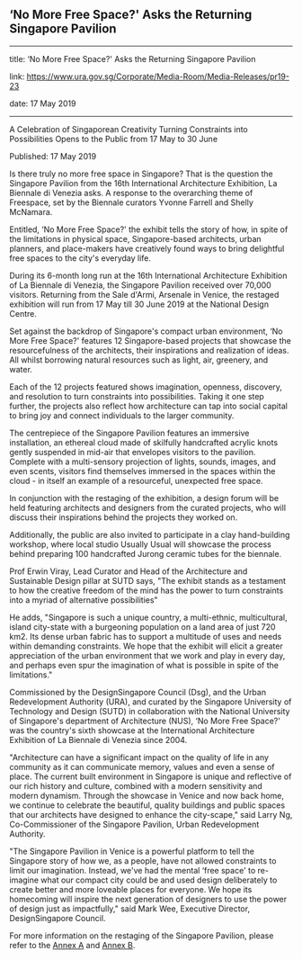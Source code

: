 ## ‘No More Free Space?' Asks the Returning Singapore Pavilion

---

title: ‘No More Free Space?' Asks the Returning Singapore Pavilion

link: https://www.ura.gov.sg/Corporate/Media-Room/Media-Releases/pr19-23

date: 17 May 2019

---

A Celebration of Singaporean Creativity Turning Constraints into Possibilities Opens to the Public from 17 May to 30 June

Published: 17 May 2019

Is there truly no more free space in Singapore? That is the question the Singapore Pavilion from the 16th International Architecture Exhibition, La Biennale di Venezia asks. A response to the overarching theme of Freespace, set by the Biennale curators Yvonne Farrell and Shelly McNamara.

Entitled, ‘No More Free Space?' the exhibit tells the story of how, in spite of the limitations in physical space, Singapore-based architects, urban planners, and place-makers have creatively found ways to bring delightful free spaces to the city's everyday life.

During its 6-month long run at the 16th International Architecture Exhibition of La Biennale di Venezia, the Singapore Pavilion received over 70,000 visitors. Returning from the Sale d'Armi, Arsenale in Venice, the restaged exhibition will run from 17 May till 30 June 2019 at the National Design Centre.

Set against the backdrop of Singapore's compact urban environment, ‘No More Free Space?' features 12 Singapore-based projects that showcase the resourcefulness of the architects, their inspirations and realization of ideas. All whilst borrowing natural resources such as light, air, greenery, and water.

Each of the 12 projects featured shows imagination, openness, discovery, and resolution to turn constraints into possibilities. Taking it one step further, the projects also reflect how architecture can tap into social capital to bring joy and connect individuals to the larger community.

The centrepiece of the Singapore Pavilion features an immersive installation, an ethereal cloud made of skilfully handcrafted acrylic knots gently suspended in mid-air that envelopes visitors to the pavilion. Complete with a multi-sensory projection of lights, sounds, images, and even scents, visitors find themselves immersed in the spaces within the cloud - in itself an example of a resourceful, unexpected free space.

In conjunction with the restaging of the exhibition, a design forum will be held featuring architects and designers from the curated projects, who will discuss their inspirations behind the projects they worked on.

Additionally, the public are also invited to participate in a clay hand-building workshop, where local studio Usually Usual will showcase the process behind preparing 100 handcrafted Jurong ceramic tubes for the biennale.

Prof Erwin Viray, Lead Curator and Head of the Architecture and Sustainable Design pillar at SUTD says, "The exhibit stands as a testament to how the creative freedom of the mind has the power to turn constraints into a myriad of alternative possibilities"

He adds, "Singapore is such a unique country, a multi-ethnic, multicultural, island city-state with a burgeoning population on a land area of just 720 km2. Its dense urban fabric has to support a multitude of uses and needs within demanding constraints. We hope that the exhibit will elicit a greater appreciation of the urban environment that we work and play in every day, and perhaps even spur the imagination of what is possible in spite of the limitations."

Commissioned by the DesignSingapore Council (Dsg), and the Urban Redevelopment Authority (URA), and curated by the Singapore University of Technology and Design (SUTD) in collaboration with the National University of Singapore's department of Architecture (NUS), ‘No More Free Space?' was the country's sixth showcase at the International Architecture Exhibition of La Biennale di Venezia since 2004.

"Architecture can have a significant impact on the quality of life in any community as it can communicate memory, values and even a sense of place. The current built environment in Singapore is unique and reflective of our rich history and culture, combined with a modern sensitivity and modern dynamism. Through the showcase in Venice and now back home, we continue to celebrate the beautiful, quality buildings and public spaces that our architects have designed to enhance the city-scape," said Larry Ng, Co-Commissioner of the Singapore Pavilion, Urban Redevelopment Authority.

"The Singapore Pavilion in Venice is a powerful platform to tell the Singapore story of how we, as a people, have not allowed constraints to limit our imagination. Instead, we've had the mental ‘free space' to re-imagine what our compact city could be and used design deliberately to create better and more loveable places for everyone. We hope its homecoming will inspire the next generation of designers to use the power of design just as impactfully," said Mark Wee, Executive Director, DesignSingapore Council.

For more information on the restaging of the Singapore Pavilion, please refer to the [Annex A](https://www.ura.gov.sg/-/media/Corporate/Media-Room/2019/May/pr19-23a.pdf) and [Annex B](https://www.ura.gov.sg/-/media/Corporate/Media-Room/2019/May/pr19-23b.pdf).
